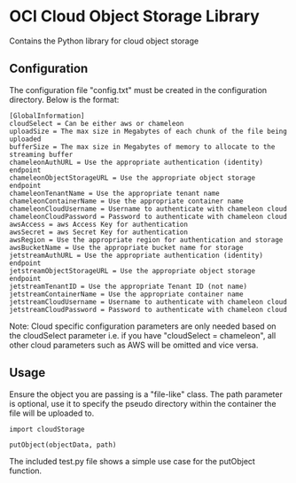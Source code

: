 # OCI Cloud Object Storage Library
Contains the Python library for cloud object storage

## Configuration

The configuration file "config.txt" must be created in the configuration directory.  Below is the format:

```
[GlobalInformation]
cloudSelect = Can be either aws or chameleon
uploadSize = The max size in Megabytes of each chunk of the file being uploaded
bufferSize = The max size in Megabytes of memory to allocate to the streaming buffer
chameleonAuthURL = Use the appropriate authentication (identity) endpoint
chameleonObjectStorageURL = Use the appropriate object storage endpoint
chameleonTenantName = Use the appropriate tenant name
chameleonContainerName = Use the appropriate container name
chameleonCloudUsername = Username to authenticate with chameleon cloud
chameleonCloudPassword = Password to authenticate with chameleon cloud
awsAccess = aws Access Key for authentication
awsSecret = aws Secret Key for authentication
awsRegion = Use the appropriate region for authentication and storage
awsBucketName = Use the appropriate bucket name for storage
jetstreamAuthURL = Use the appropriate authentication (identity) endpoint
jetstreamObjectStorageURL = Use the appropriate object storage endpoint
jetstreamTenantID = Use the appropriate Tenant ID (not name)
jetstreamContainerName = Use the appropriate container name
jetstreamCloudUsername = Username to authenticate with chameleon cloud
jetstreamCloudPassword = Password to authenticate with chameleon cloud

```

Note:  Cloud specific configuration parameters are only needed based on the cloudSelect parameter i.e. if you have "cloudSelect = chameleon", all other cloud parameters such as AWS will be omitted and vice versa.

## Usage
Ensure the object you are passing is a "file-like" class.
The path parameter is optional, use it to specify the pseudo directory within the container the file will be uploaded to.

```
import cloudStorage

putObject(objectData, path)
```

The included test.py file shows a simple use case for the putObject function.
